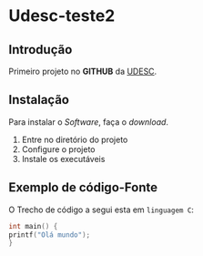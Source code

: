 # Udesc-teste2
## Introdução
Primeiro projeto no **GITHUB** da [UDESC](https://www.udesc.br).
## Instalação
Para instalar o *Software*, faça o *download*.
1. Entre no diretório do projeto
2. Configure o projeto
3. Instale os executáveis
   
## Exemplo de código-Fonte
O Trecho de código a segui esta em `linguagem C`:
```c
int main() {
printf("Olá mundo");
}
```
